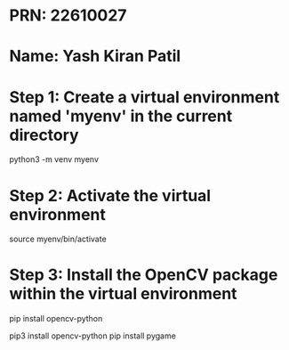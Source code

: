 # PRN: 22610027
# Name: Yash Kiran Patil

# Step 1: Create a virtual environment named 'myenv' in the current directory
python3 -m venv myenv

# Step 2: Activate the virtual environment
source myenv/bin/activate

# Step 3: Install the OpenCV package within the virtual environment
pip install opencv-python

pip3 install opencv-python
pip install pygame
